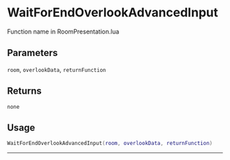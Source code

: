 # WaitForEndOverlookAdvancedInput
Function name in RoomPresentation.lua
## Parameters
`room`, `overlookData`, `returnFunction`
## Returns
`none`
## Usage
```lua
WaitForEndOverlookAdvancedInput(room, overlookData, returnFunction)
```
---
